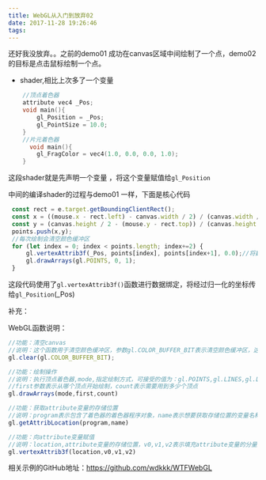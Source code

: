 ```yaml
---
title: WebGL从入门到放弃02
date: 2017-11-28 19:26:46
tags:
---
```


还好我没放弃。。之前的demo01 成功在canvas区域中间绘制了一个点，demo02 的目标是点击鼠标绘制一个点。

<!-- more -->

- shader,相比上次多了一个变量

```c++
    //顶点着色器
    attribute vec4 _Pos;
    void main(){
        gl_Position = _Pos;
        gl_PointSize = 10.0;
    }
    //片元着色器
      void main(){
        gl_FragColor = vec4(1.0, 0.0, 0.0, 1.0);
    }    
```

这段shader就是先声明一个变量 ，将这个变量赋值给`gl_Position`

中间的编译shader的过程与demo01 一样，下面是核心代码

```javascript
 const rect = e.target.getBoundingClientRect();
 const x = ((mouse.x - rect.left) - canvas.width / 2) / (canvas.width / 2);
 const y = (canvas.height / 2 - (mouse.y - rect.top)) / (canvas.height / 2);
 points.push(x,y);
 //每次绘制会清空颜色缓冲区 
 for (let index = 0; index < points.length; index+=2) {
     gl.vertexAttrib3f(_Pos, points[index], points[index+1], 0.0);//将数据绑定在这个变量上
     gl.drawArrays(gl.POINTS, 0, 1);
 }
```

这段代码使用了`gl.vertexAttrib3f()`函数进行数据绑定，将经过归一化的坐标传给`gl_Position`(_Pos)

补充：

WebGL函数说明：

```javascript
//功能：清空canvas
//说明：这个函数用于清空颜色缓冲区，参数gl.COLOR_BUFFER_BIT表示清空颜色缓冲区，这个参数还可以为gl.DEPTH_COLOR_BIT，深度缓冲区，模板缓冲区(不常用)
gl.clear(gl.COLOR_BUFFER_BIT);

//功能：绘制操作
//说明：执行顶点着色器,mode,指定绘制方式，可接受的值为：gl.POINTS,gl.LINES,gl.LINE_STRIP,gl.LINE_LOOP,gl.TRIANGLES,gl.TRIANGLE_STRIP,gl.TRIANGLE_FAN
//first参数表示从哪个顶点开始绘制，count表示需要用到多少个顶点
gl.drawArrays(mode,first,count)

//功能：获取attribute变量的存储位置
//说明：program表示包含了着色器的着色器程序对象，name表示想要获取存储位置的变量名称
gl.getAttribLocation(program,name)

//功能：向attribute变量赋值
//说明：location,attribute变量的存储位置，v0,v1,v2表示填充attribute变量的分量的值
gl.vertexAttrib3f(location,v0,v1,v2)
```

相关示例的GitHub地址：https://github.com/wdkkk/WTFWebGL